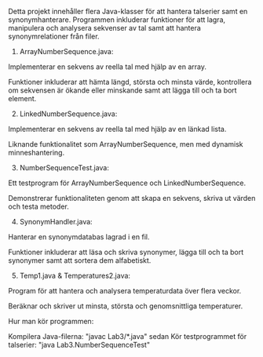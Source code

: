 Detta projekt innehåller flera Java-klasser för att hantera talserier samt en synonymhanterare. Programmen inkluderar funktioner för att lagra, manipulera och analysera sekvenser av tal samt att hantera synonymrelationer från filer.

1. ArrayNumberSequence.java:

Implementerar en sekvens av reella tal med hjälp av en array.

Funktioner inkluderar att hämta längd, största och minsta värde, kontrollera om sekvensen är ökande eller minskande samt att lägga till och ta bort element.

2. LinkedNumberSequence.java:

Implementerar en sekvens av reella tal med hjälp av en länkad lista.

Liknande funktionalitet som ArrayNumberSequence, men med dynamisk minneshantering.

3. NumberSequenceTest.java:

Ett testprogram för ArrayNumberSequence och LinkedNumberSequence.

Demonstrerar funktionaliteten genom att skapa en sekvens, skriva ut värden och testa metoder.

4. SynonymHandler.java:

Hanterar en synonymdatabas lagrad i en fil.

Funktioner inkluderar att läsa och skriva synonymer, lägga till och ta bort synonymer samt att sortera dem alfabetiskt.

5. Temp1.java & Temperatures2.java:

Program för att hantera och analysera temperaturdata över flera veckor.

Beräknar och skriver ut minsta, största och genomsnittliga temperaturer.

Hur man kör programmen:

Kompilera Java-filerna: "javac Lab3/*.java" sedan Kör testprogrammet för talserier: "java Lab3.NumberSequenceTest"
